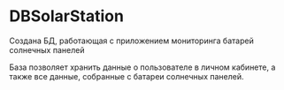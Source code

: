 # DBSolarStation
Создана БД, работающая с приложением мониторинга батарей солнечных панелей

База позволяет хранить данные о пользователе в личном кабинете, а также все данные, собранные с батареи солнечных панелей.
